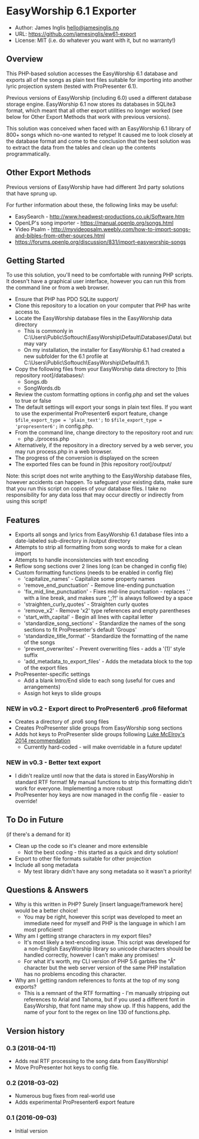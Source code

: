 # EasyWorship 6.1 Exporter

* Author: James Inglis <hello@jamesinglis.no>
* URL: https://github.com/jamesinglis/ew61-export
* License: MIT (i.e. do whatever you want with it, but no warranty!)


## Overview

This PHP-based solution accesses the EasyWorship 6.1 database and exports all of the songs as plain text files suitable for importing into another lyric projection system (tested with ProPresenter 6.1).

Previous versions of EasyWorship (including 6.0) used a different database storage engine. EasyWorship 6.1 now stores its databases in SQLite3 format, which meant that all other export utilities no longer worked (see below for Other Export Methods that work with previous versions).
 
This solution was conceived when faced with an EasyWorship 6.1 library of 800+ songs which no-one wanted to retype! It caused me to look closely at the database format and come to the conclusion that the best solution was to extract the data from the tables and clean up the contents programmatically.


## Other Export Methods

Previous versions of EasyWorship have had different 3rd party solutions that have sprung up.

For further information about these, the following links may be useful:

* EasySearch - http://www.headwest-productions.co.uk/Software.htm
* OpenLP's song importer - https://manual.openlp.org/songs.html
* Video Psalm - http://myvideopsalm.weebly.com/how-to-import-songs-and-bibles-from-other-sources.html
* https://forums.openlp.org/discussion/831/import-easyworship-songs


## Getting Started

To use this solution, you'll need to be comfortable with running PHP scripts. It doesn't have a graphical user interface, however you can run this from the command line or from a web browser.

* Ensure that PHP has PDO SQLite support/
* Clone this repository to a location on your computer that PHP has write access to.
* Locate the EasyWorship database files in the EasyWorship data directory
    * This is commonly in C:\Users\Public\Softouch\EasyWorship\Default\Databases\Data\ but may vary
    * On my installation, the installer for EasyWorship 6.1 had created a new subfolder for the 6.1 profile at C:\Users\Public\Softouch\EasyWorship\Default\6.1\
* Copy the following files from your EasyWorship data directory to [this repository root]/databases/:
    * Songs.db
    * SongWords.db
* Review the custom formatting options in config.php and set the values to true or false
* The default settings will export your songs in plain text files. If you want to use the experimental ProPresenter6 export feature, change `$file_export_type = 'plain_text';` to `$file_export_type = 'propresenter6';` in config.php.
* From the command line, change directory to the repository root and run:
    * php ./process.php
* Alternatively, if the repository in a directory served by a web server, you may run process.php in a web browser.
* The progress of the conversion is displayed on the screen
* The exported files can be found in [this repository root]/output/

Note: this script does not write anything to the EasyWorship database files, however accidents can happen. To safeguard your existing data, make sure that you run this script on copies of your database files. I take no responsibility for any data loss that may occur directly or indirectly from using this script! 


## Features

* Exports all songs and lyrics from EasyWorship 6.1 database files into a date-labeled sub-directory in /output directory
* Attempts to strip all formatting from song words to make for a clean import
* Attempts to handle inconsistencies with text encoding
* Reflow song sections over 2 lines long (can be changed in config file)
* Custom formatting functions (needs to be enabled in config file)
    * 'capitalize_names' - Capitalize some property names
    * 'remove_end_punctuation' - Remove line-ending punctuation
    * 'fix_mid_line_punctuation' - Fixes mid-line punctuation - replaces '.' with a line break, and makes sure ',;\?!' is always followed by a space
    * 'straighten_curly_quotes' - Straighten curly quotes
    * 'remove_x2' - Remove 'x2' type references and empty parentheses
    * 'start_with_capital' - Begin all lines with capital letter
    * 'standardize_song_sections' - Standardize the names of the song sections to fit ProPresenter's default 'Groups'
    * 'standardize_title_format' - Standardize the formatting of the name of the songs
    * 'prevent_overwrites' - Prevent overwriting files - adds a '(1)' style suffix
    * 'add_metadata_to_export_files' - Adds the metadata block to the top of the export files
* ProPresenter-specific settings
    * Add a blank Intro/End slide to each song (useful for cues and arrangements)
    * Assign hot keys to slide groups

### NEW in v0.2 - Export direct to ProPresenter6 .pro6 fileformat

* Creates a directory of .pro6 song files
* Creates ProPresenter slide groups from EasyWorship song sections
* Adds hot keys to ProPresenter slide groups following [Luke McElroy's 2014 recommendation](https://www.worshiphousemedia.com/church-media-blog/software/simple-effective-propresenter-hot-key-system/)
    * Currently hard-coded - will make overridable in a future update!
    
### NEW in v0.3 - Better text export

* I didn't realize until now that the data is stored in EasyWorship in standard RTF format! My manual functions to strip this formatting didn't work for everyone. Implementing a more robust 
* ProPresenter hoy keys are now managed in the config file - easier to override!

## To Do in Future
(if there's a demand for it)

* Clean up the code so it's cleaner and more extensible
    * Not the best coding - this started as a quick and dirty solution!
* Export to other file formats suitable for other projection
* Include all song metadata
    * My test library didn't have any song metadata so it wasn't a priority!


## Questions & Answers

* Why is this written in PHP? Surely [insert language/framework here] would be a better choice!
    * You may be right, however this script was developed to meet an immediate need for myself and PHP is the language in which I am most proficient!
* Why am I getting strange characters in my export files?
    * It's most likely a text-encoding issue. This script was developed for a non-English EasyWorship library so unicode characters should be handled correctly, however I can't make any promises!
    * For what it's worth, my CLI version of PHP 5.6 garbles the "Å" character but the web server version of the same PHP installation has no problems encoding this character.
* Why am I getting random references to fonts at the top of my song exports?
    * This is a remnant of the RTF formatting - I'm manually stripping out references to Arial and Tahoma, but if you used a different font in EasyWorship, that font name may show up. If this happens, add the name of your font to the regex on line 130 of functions.php. 
    
## Version history

### 0.3 (2018-04-11)

* Adds real RTF processing to the song data from EasyWorship!
* Move ProPresenter hot keys to config file. 

### 0.2 (2018-03-02)

* Numerous bug fixes from real-world use
* Adds experimental ProPresenter6 export feature

### 0.1 (2016-09-03)

* Initial version